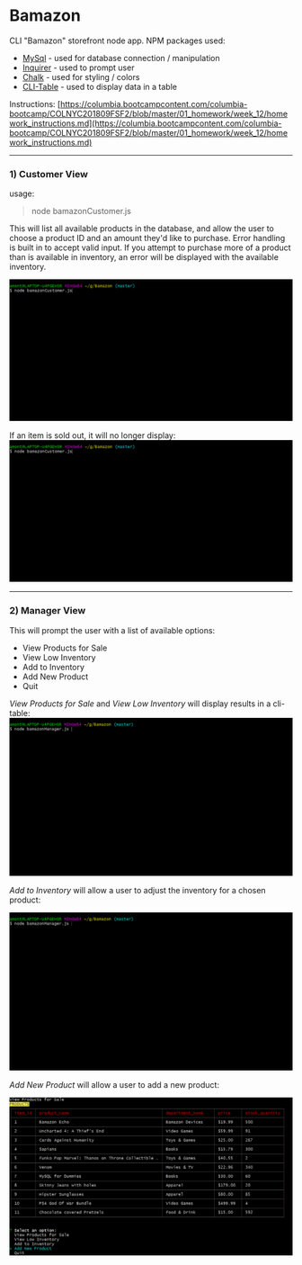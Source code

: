 # Bamazon
CLI "Bamazon" storefront node app.
NPM packages used:
- [MySql](https://www.npmjs.com/package/mysql)  - used for database connection / manipulation
- [Inquirer](https://www.npmjs.com/package/inquirer)  - used to prompt user
- [Chalk](https://www.npmjs.com/package/chalk)  - used for styling / colors
- [CLI-Table](https://www.npmjs.com/package/cli-table) - used to display data in a table

Instructions: [https://columbia.bootcampcontent.com/columbia-bootcamp/COLNYC201809FSF2/blob/master/01_homework/week_12/homework_instructions.md](https://columbia.bootcampcontent.com/columbia-bootcamp/COLNYC201809FSF2/blob/master/01_homework/week_12/homework_instructions.md)

---
### 1) Customer View

usage:
> node bamazonCustomer.js

This will list all available products in the database, and allow the user to choose a product ID and an amount they'd like to purchase. Error handling is built in to accept valid input. If you attempt to purchase more of a product than is available in inventory, an error will be displayed with the available inventory.

![Bamazon Customer flow](images\bamazonCustomer.gif)

If an item is sold out, it will no longer display:
![Bamazon no inventory](images\bamazonCustomer1.gif)

---

### 2) Manager View

This will prompt the user with a list of available options:
- View Products for Sale
- View Low Inventory
- Add to Inventory
- Add New Product
- Quit

*View Products for Sale* and *View Low Inventory* will display results in a cli-table:
![View Products](images\bamazonManager_viewInventory.gif)

*Add to Inventory* will allow a user to adjust the inventory for a chosen product:

![Add Inventory](images\bamazonManager_addInventory.gif)

*Add New Product* will allow a user to add a new product:

![Add Product](images\bamazonManager_addProduct.gif)
